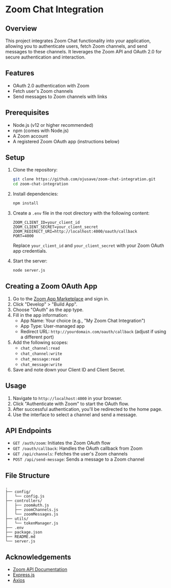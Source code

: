 # Zoom Chat Integration

## Overview

This project integrates Zoom Chat functionality into your application, allowing you to authenticate users, fetch Zoom channels, and send messages to these channels. It leverages the Zoom API and OAuth 2.0 for secure authentication and interaction.

## Features

- OAuth 2.0 authentication with Zoom
- Fetch user's Zoom channels
- Send messages to Zoom channels with links

## Prerequisites

- Node.js (v12 or higher recommended)
- npm (comes with Node.js)
- A Zoom account
- A registered Zoom OAuth app (instructions below)

## Setup

1. Clone the repository:
   ```bash
   git clone https://github.com/ojusave/zoom-chat-integration.git
   cd zoom-chat-integration
   ```

2. Install dependencies:
   ```bash
   npm install
   ```

3. Create a `.env` file in the root directory with the following content:
   ```plaintext
   ZOOM_CLIENT_ID=your_client_id
   ZOOM_CLIENT_SECRET=your_client_secret
   ZOOM_REDIRECT_URI=http://localhost:4000/oauth/callback
   PORT=4000
   ```
   Replace `your_client_id` and `your_client_secret` with your Zoom OAuth app credentials.

4. Start the server:
   ```bash
   node server.js
   ```

## Creating a Zoom OAuth App

1. Go to the [Zoom App Marketplace](https://marketplace.zoom.us/) and sign in.
2. Click "Develop" > "Build App".
3. Choose "OAuth" as the app type.
4. Fill in the app information:
   - App Name: Your choice (e.g., "My Zoom Chat Integration")
   - App Type: User-managed app
   - Redirect URL: `http://yourdomain.com/oauth/callback` (adjust if using a different port)
5. Add the following scopes:
   - `chat_channel:read`
   - `chat_channel:write`
   - `chat_message:read`
   - `chat_message:write`
6. Save and note down your Client ID and Client Secret.

## Usage

1. Navigate to `http://localhost:4000` in your browser.
2. Click "Authenticate with Zoom" to start the OAuth flow.
3. After successful authentication, you'll be redirected to the home page.
4. Use the interface to select a channel and send a message.

## API Endpoints

- `GET /auth/zoom`: Initiates the Zoom OAuth flow
- `GET /oauth/callback`: Handles the OAuth callback from Zoom
- `GET /api/channels`: Fetches the user's Zoom channels
- `POST /api/send-message`: Sends a message to a Zoom channel

## File Structure

```
.
├── config/
│   └── config.js
├── controllers/
│   ├── zoomAuth.js
│   ├── zoomChannels.js
│   └── zoomMessages.js
├── utils/
│   └── tokenManager.js
├── .env
├── package.json
├── README.md
└── server.js
```
## Acknowledgements

- [Zoom API Documentation](https://marketplace.zoom.us/docs/api-reference/introduction)
- [Express.js](https://expressjs.com/)
- [Axios](https://axios-http.com/)